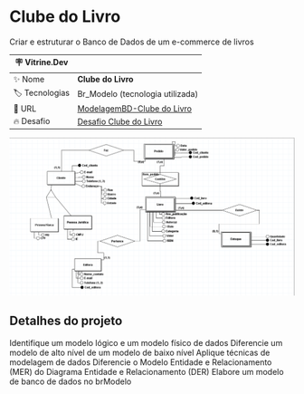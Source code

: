 # Clube do Livro

Criar e estruturar o Banco de Dados de um e-commerce de livros

| :placard: Vitrine.Dev |     |
| -------------  | --- |
| :sparkles: Nome        | **Clube do Livro**
| :label: Tecnologias | Br_Modelo (tecnologia utilizada)
| :rocket: URL         | [ModelagemBD-Clube do Livro](https://github.com/viniciusserrano/ModelagemBD)
| :fire: Desafio     | [Desafio Clube do Livro](desafio_ClubeDoLivro.brM3)

<!-- Inserir imagem com a #vitrinedev ao final do link -->
![](ClubeDoLivro.png#vitrinedev)

## Detalhes do projeto

Identifique um modelo lógico e um modelo físico de dados
Diferencie um modelo de alto nível de um modelo de baixo nível
Aplique técnicas de modelagem de dados
Diferencie o Modelo Entidade e Relacionamento (MER) do Diagrama Entidade e Relacionamento (DER)
Elabore um modelo de banco de dados no brModelo

